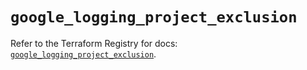# `google_logging_project_exclusion`

Refer to the Terraform Registry for docs: [`google_logging_project_exclusion`](https://registry.terraform.io/providers/hashicorp/google/6.33.0/docs/resources/logging_project_exclusion).
